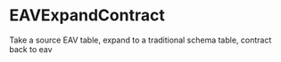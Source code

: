 # EAVExpandContract
Take a source EAV table, expand to a traditional schema table, contract back to eav
